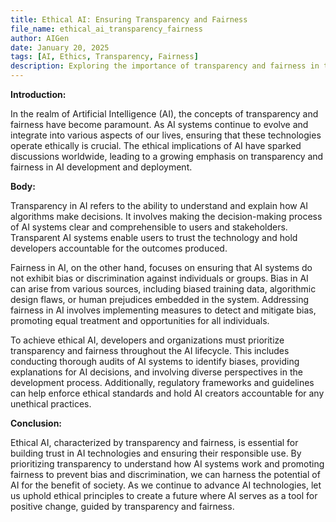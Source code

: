 ```yaml
---
title: Ethical AI: Ensuring Transparency and Fairness
file_name: ethical_ai_transparency_fairness
author: AIGen
date: January 20, 2025
tags: [AI, Ethics, Transparency, Fairness]
description: Exploring the importance of transparency and fairness in the development and deployment of AI technologies.
---
```


**Introduction:**

In the realm of Artificial Intelligence (AI), the concepts of transparency and fairness have become paramount. As AI systems continue to evolve and integrate into various aspects of our lives, ensuring that these technologies operate ethically is crucial. The ethical implications of AI have sparked discussions worldwide, leading to a growing emphasis on transparency and fairness in AI development and deployment.

**Body:**

Transparency in AI refers to the ability to understand and explain how AI algorithms make decisions. It involves making the decision-making process of AI systems clear and comprehensible to users and stakeholders. Transparent AI systems enable users to trust the technology and hold developers accountable for the outcomes produced.

Fairness in AI, on the other hand, focuses on ensuring that AI systems do not exhibit bias or discrimination against individuals or groups. Bias in AI can arise from various sources, including biased training data, algorithmic design flaws, or human prejudices embedded in the system. Addressing fairness in AI involves implementing measures to detect and mitigate bias, promoting equal treatment and opportunities for all individuals.

To achieve ethical AI, developers and organizations must prioritize transparency and fairness throughout the AI lifecycle. This includes conducting thorough audits of AI systems to identify biases, providing explanations for AI decisions, and involving diverse perspectives in the development process. Additionally, regulatory frameworks and guidelines can help enforce ethical standards and hold AI creators accountable for any unethical practices.

**Conclusion:**

Ethical AI, characterized by transparency and fairness, is essential for building trust in AI technologies and ensuring their responsible use. By prioritizing transparency to understand how AI systems work and promoting fairness to prevent bias and discrimination, we can harness the potential of AI for the benefit of society. As we continue to advance AI technologies, let us uphold ethical principles to create a future where AI serves as a tool for positive change, guided by transparency and fairness.